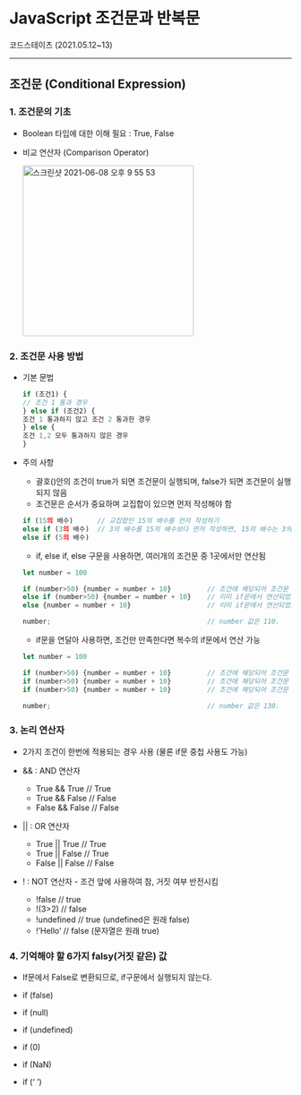 # JavaScript 조건문과 반복문
코드스테이츠 (2021.05.12~13)

***

## 조건문 (Conditional Expression)

### 1. 조건문의 기초
- Boolean 타입에 대한 이해 필요 : True, False

- 비교 연산자 (Comparison Operator) 

  <img width="305" alt="스크린샷 2021-06-08 오후 9 55 53" src="https://user-images.githubusercontent.com/80403988/121188908-8666ae00-c8a4-11eb-95e6-54ce532a5a5f.png">

### 2. 조건문 사용 방법

- 기본 문법
  ```js
  if (조건1) {
  // 조건 1 통과 경우
  } else if (조건2) {
  조건 1 통과하지 않고 조건 2 통과한 경우
  } else {
  조건 1,2 모두 통과하지 않은 경우
  }
  ```

- 주의 사항
  - 괄호()안의 조건이 true가 되면 조건문이 실행되며, false가 되면 조건문이 실행되지 않음
  - 조건문은 순서가 중요하며 교집합이 있으면 먼저 작성해야 함
  ```js
  if (15의 배수)      // 교집합인 15의 배수를 먼저 작성하기
  else if (3의 배수)  // 3의 배수를 15의 배수보다 먼저 작성하면, 15의 배수는 3의 배수에만 포함되며 5의 배수에는 해당되지 않음
  else if (5의 배수)
  ```

  - if, else if, else 구문을 사용하면, 여러개의 조건문 중 1곳에서만 연산됨
  ```js
  let number = 100

  if (number>50) {number = number + 10}         // 조건에 해당되어 조건문 실행
  else if (number>50) {number = number + 10}    // 이미 if문에서 연산되었으므로 else if 구문은 실행 안됨
  else {number = number + 10}                   // 이미 if문에서 연산되었으므로 else 구문은 실행 안됨

  number;                                       // number 값은 110. 
  ```

  - if문을 연달아 사용하면, 조건만 만족한다면 복수의 if문에서 연산 가능
  ```js
  let number = 100

  if (number>50) {number = number + 10}         // 조건에 해당되어 조건문 실행
  if (number>50) {number = number + 10}         // 조건에 해당되어 조건문 실행
  if (number>50) {number = number + 10}         // 조건에 해당되어 조건문 실행

  number;                                       // number 값은 130. 
  ```

### 3. 논리 연산자
  - 2가지 조건이 한번에 적용되는 경우 사용 (물론 if문 중첩 사용도 가능)

- && : AND 연산자
  - True && True // True
  - True && False // False
  - False && False // False

- || : OR 연산자
  - True || True // True
  - True || False // True
  - False || False // False

- ! : NOT 연산자 - 조건 앞에 사용하여 참, 거짓 여부 반전시킴
  - !false // true
  - !(3>2) // false
  - !undefined // true (undefined은 원래 false)
  - !’Hello’ // false (문자열은 원래 true)

### 4. 기억해야 할 6가지 falsy(거짓 같은) 값
  - If문에서 False로 변환되므로, if구문에서 실행되지 않는다.

- if (false)
- if (null)
- if (undefined)
- if (0)
- if (NaN)
- if (‘ ’)

